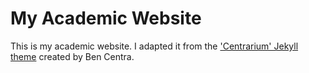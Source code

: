 # My Academic Website

This is my academic website. I adapted it from the ['Centrarium' Jekyll theme](https://github.com/bencentra/centrarium) created by Ben Centra.